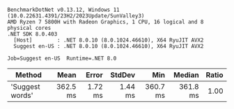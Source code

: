 ```

BenchmarkDotNet v0.13.12, Windows 11 (10.0.22631.4391/23H2/2023Update/SunValley3)
AMD Ryzen 7 5800H with Radeon Graphics, 1 CPU, 16 logical and 8 physical cores
.NET SDK 8.0.403
  [Host]        : .NET 8.0.10 (8.0.1024.46610), X64 RyuJIT AVX2
  Suggest en-US : .NET 8.0.10 (8.0.1024.46610), X64 RyuJIT AVX2

Job=Suggest en-US  Runtime=.NET 8.0  

```
| Method          | Mean     | Error   | StdDev  | Min      | Median   | Ratio |
|---------------- |---------:|--------:|--------:|---------:|---------:|------:|
| &#39;Suggest words&#39; | 362.5 ms | 1.72 ms | 1.44 ms | 360.7 ms | 361.8 ms |  1.00 |

